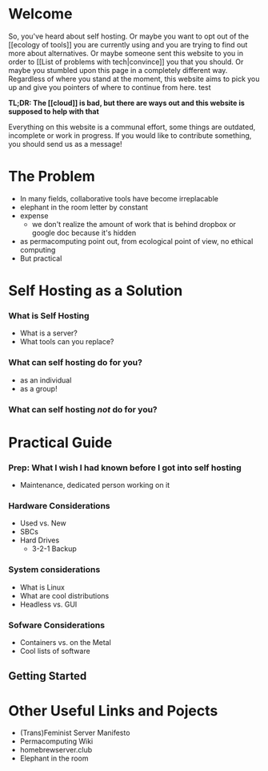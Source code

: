 # Welcome
So, you've heard about self hosting. Or maybe you want to opt out of the [[ecology of tools]] you are currently using and you are trying to find out more about alternatives. Or maybe someone sent this website to you in order to [[List of problems with tech|convince]] you that you should. Or maybe you stumbled upon this page in a completely different way. Regardless of where you stand at the moment, this website aims to pick you up and give you pointers of where to continue from here. test

**TL;DR: The [[cloud]] is bad, but there are ways out and this website is supposed to help with that**

Everything on this website is a communal effort, some things are outdated, incomplete or work in progress. If you would like to contribute something, you should send us as a message!


# The Problem
- In many fields, collaborative tools have become irreplacable
- elephant in the room letter by constant
- expense
	- we don't realize the amount of work that is behind dropbox or google doc because it's hidden
- as permacomputing point out, from ecological point of view, no ethical computing
- But practical 


# Self Hosting as a Solution
### What is Self Hosting
- What is a server?
- What tools can you replace?

### What can self hosting do for you?
- as an individual
- as a group!

### What can self hosting *not* do for you?


# Practical Guide
### Prep: What I wish I had known before I got into self hosting
 - Maintenance, dedicated person working on it

### Hardware Considerations
- Used vs. New
- SBCs
- Hard Drives
	- 3-2-1 Backup

### System considerations
- What is Linux
- What are cool distributions
- Headless vs. GUI

### Sofware Considerations
- Containers vs. on the Metal
- Cool lists of software

## Getting Started


# Other Useful Links and Pojects
- (Trans)Feminist Server Manifesto
- Permacomputing Wiki
- homebrewserver.club
- Elephant in the room
